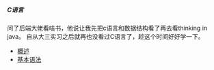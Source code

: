 ##### C语言
问了后端大佬看啥书，他说让我先把c语言和数据结构看了再去看thinking in java。 自从大三实习之后就再也没看过C语言了，趁这个时间好好学一下。
 * [概述](./chapter1.md)
 * [基本语法](./chapter2.md)